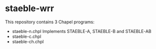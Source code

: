 # staeble-wrr
This repository contains 3 Chapel programs:

- staeble-n.chpl
  Implements STAEBLE-A, STAEBLE-B and STAEBLE-AB
- staeble-c.chpl
- staeble-ch.chpl

